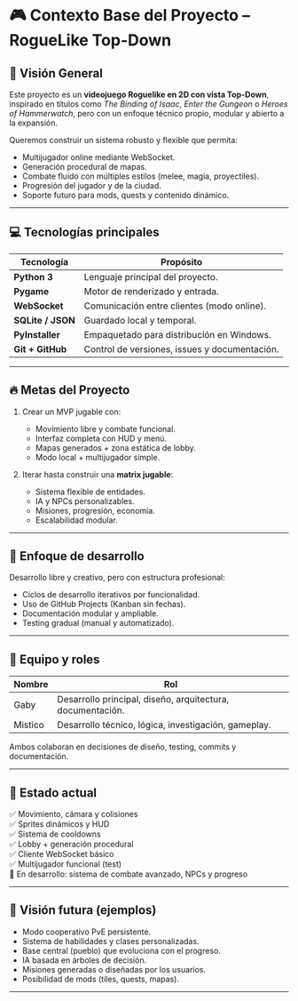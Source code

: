 # 🎮 Contexto Base del Proyecto – RogueLike Top-Down

## 🧭 Visión General

Este proyecto es un **videojuego Roguelike en 2D con vista Top-Down**, inspirado en títulos como *The Binding of Isaac*, *Enter the Gungeon* o *Heroes of Hammerwatch*, pero con un enfoque técnico propio, modular y abierto a la expansión.

Queremos construir un sistema robusto y flexible que permita:
- Multijugador online mediante WebSocket.
- Generación procedural de mapas.
- Combate fluido con múltiples estilos (melee, magia, proyectiles).
- Progresión del jugador y de la ciudad.
- Soporte futuro para mods, quests y contenido dinámico.

---

## 💻 Tecnologías principales

| Tecnología        | Propósito                                    |
|------------------|-----------------------------------------------|
| **Python 3**      | Lenguaje principal del proyecto.              |
| **Pygame**        | Motor de renderizado y entrada.               |
| **WebSocket**     | Comunicación entre clientes (modo online).    |
| **SQLite / JSON** | Guardado local y temporal.                    |
| **PyInstaller**   | Empaquetado para distribución en Windows.     |
| **Git + GitHub**  | Control de versiones, issues y documentación. |

---

## 🔥 Metas del Proyecto

1. Crear un MVP jugable con:
   - Movimiento libre y combate funcional.
   - Interfaz completa con HUD y menú.
   - Mapas generados + zona estática de lobby.
   - Modo local + multijugador simple.

2. Iterar hasta construir una **matrix jugable**:
   - Sistema flexible de entidades.
   - IA y NPCs personalizables.
   - Misiones, progresión, economía.
   - Escalabilidad modular.

---

## 🧠 Enfoque de desarrollo

Desarrollo libre y creativo, pero con estructura profesional:
- Ciclos de desarrollo iterativos por funcionalidad.
- Uso de GitHub Projects (Kanban sin fechas).
- Documentación modular y ampliable.
- Testing gradual (manual y automatizado).

---

## 🤝 Equipo y roles

| Nombre        | Rol                             |
|---------------|----------------------------------|
| Gaby          | Desarrollo principal, diseño, arquitectura, documentación. |
| Mistico       | Desarrollo técnico, lógica, investigación, gameplay.       |

Ambos colaboran en decisiones de diseño, testing, commits y documentación.

---

## 📅 Estado actual

✅ Movimiento, cámara y colisiones  
✅ Sprites dinámicos y HUD  
✅ Sistema de cooldowns  
✅ Lobby + generación procedural  
✅ Cliente WebSocket básico  
✅ Multijugador funcional (test)  
🔄 En desarrollo: sistema de combate avanzado, NPCs y progreso

---

## 🔮 Visión futura (ejemplos)

- Modo cooperativo PvE persistente.
- Sistema de habilidades y clases personalizadas.
- Base central (pueblo) que evoluciona con el progreso.
- IA basada en árboles de decisión.
- Misiones generadas o diseñadas por los usuarios.
- Posibilidad de mods (tiles, quests, mapas).

---
